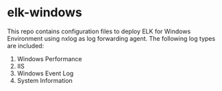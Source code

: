 # elk-windows
This repo contains configuration files to deploy ELK for Windows Environment using nxlog as log forwarding agent. The following log types are included:

1. Windows Performance
2. IIS
3. Windows Event Log
4. System Information
